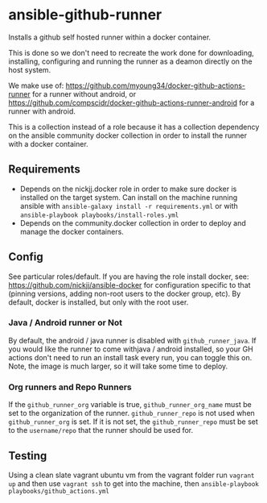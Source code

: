 # ansible-github-runner
Installs a github self hosted runner within a docker container.

This is done so we don't need to recreate the work done for
downloading, installing, configuring and running the runner
as a deamon directly on the host system.

We make use of: https://github.com/myoung34/docker-github-actions-runner
for a runner without android, or https://github.com/compscidr/docker-github-actions-runner-android
for a runner with android.

This is a collection instead of a role because it has a collection
dependency on the ansible community docker collection in order
to install the runner with a docker container.

## Requirements
- Depends on the nickjj.docker role in order to make sure docker is installed
on the target system. Can install on the machine running ansible with
`ansible-galaxy install -r requirements.yml` or with `ansible-playbook playbooks/install-roles.yml`
- Depends on the community.docker collection in order to deploy and manage the docker containers.

## Config
See particular roles/default. If you are having the role install docker, see:
https://github.com/nickjj/ansible-docker for configuration specific to that (pinning versions,
adding non-root users to the docker group, etc). By default, docker is installed, but only
with the root user.

### Java / Android runner or Not
By default, the android / java runner is disabled with `github_runner_java`. If you would like the
runner to come withjava / android installed, so your GH actions don't need to run an install task every run,
you can toggle this on. Note, the image is much larger, so it will take some time to deploy.

### Org runners and Repo Runners
If the `github_runner_org` variable is true, `github_runner_org_name` must be set to the organization
of the runner. `github_runner_repo` is not used when `github_runner_org` is set. If it is not set,
the `github_runner_repo` must be set to the `username/repo` that the runner should be used for.

## Testing
Using a clean slate vagrant ubuntu vm from the vagrant folder run `vagrant up` and then
use `vagrant ssh` to get into the machine, then `ansible-playbook playbooks/github_actions.yml`